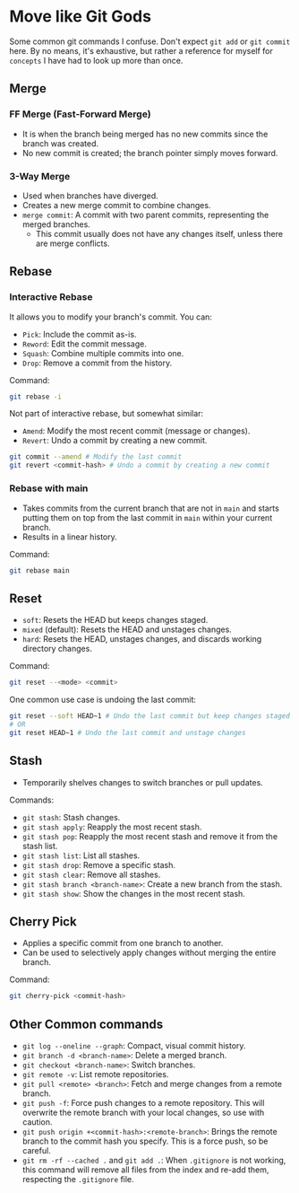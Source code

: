 # Move like Git Gods

Some common git commands I confuse. Don't expect `git add` or `git commit` here. By no means, it's exhaustive, but rather a reference for myself for `concepts` I have had to look up more than once.

## Merge
### FF Merge (Fast-Forward Merge)
- It is when the branch being merged has no new commits since the branch was created.
- No new commit is created; the branch pointer simply moves forward.

### 3-Way Merge
- Used when branches have diverged.
- Creates a new merge commit to combine changes.
- `merge commit`: A commit with two parent commits, representing the merged branches.
   - This commit usually does not have any changes itself, unless there are merge conflicts.
## Rebase
### Interactive Rebase
It allows you to modify your branch's commit. You can:

- `Pick`: Include the commit as-is.
- `Reword`: Edit the commit message.
- `Squash`: Combine multiple commits into one.
- `Drop`: Remove a commit from the history.

Command:
```bash
git rebase -i 
```

Not part of interactive rebase, but somewhat similar:
- `Amend`: Modify the most recent commit (message or changes).
- `Revert`: Undo a commit by creating a new commit.

```bash
git commit --amend # Modify the last commit
git revert <commit-hash> # Undo a commit by creating a new commit
```

### Rebase with main
- Takes commits from the current branch that are not in `main` and starts putting them on top from the last commit in `main` within your current branch.
- Results in a linear history.

Command:
```bash
git rebase main
```

## Reset
- `soft`: Resets the HEAD but keeps changes staged.
- `mixed` (default): Resets the HEAD and unstages changes.
- `hard`: Resets the HEAD, unstages changes, and discards working directory changes.

Command:
```bash
git reset --<mode> <commit>
```

One common use case is undoing the last commit:
```bash
git reset --soft HEAD~1 # Undo the last commit but keep changes staged
# OR
git reset HEAD~1 # Undo the last commit and unstage changes
```
## Stash
- Temporarily shelves changes to switch branches or pull updates.

Commands:
- `git stash`: Stash changes.
- `git stash apply`: Reapply the most recent stash.
- `git stash pop`: Reapply the most recent stash and remove it from the stash list.
- `git stash list`: List all stashes.
- `git stash drop`: Remove a specific stash.
- `git stash clear`: Remove all stashes.
- `git stash branch <branch-name>`: Create a new branch from the stash.
- `git stash show`: Show the changes in the most recent stash.

## Cherry Pick
- Applies a specific commit from one branch to another.
- Can be used to selectively apply changes without merging the entire branch.

Command:
```bash
git cherry-pick <commit-hash>
```

## Other Common commands
- `git log --oneline --graph`: Compact, visual commit history.
- `git branch -d <branch-name>`: Delete a merged branch.
- `git checkout <branch-name>`: Switch branches.
- `git remote -v`: List remote repositories.
- `git pull <remote> <branch>`: Fetch and merge changes from a remote branch.
- `git push -f`: Force push changes to a remote repository. This will overwrite the remote branch with your local changes, so use with caution.
- `git push origin +<commit-hash>:<remote-branch>`: Brings the remote branch to the commit hash you specify. This is a force push, so be careful.
- `git rm -rf --cached .` and `git add .`: When `.gitignore` is not working, this command will remove all files from the index and re-add them, respecting the `.gitignore` file.